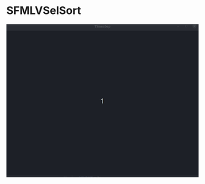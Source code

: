 # SFMLVSelSort
![Alt Text](https://github.com/mlee212/SFMLVSelSort/blob/main/images/Peek%202021-04-23%2000-13.gif)
